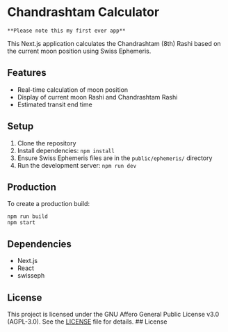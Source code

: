 # Chandrashtam Calculator
    **Please note this my first ever app**

   This Next.js application calculates the Chandrashtam (8th) Rashi based on the current moon position using Swiss Ephemeris. 

   ## Features

   - Real-time calculation of moon position
   - Display of current moon Rashi and Chandrashtam Rashi
   - Estimated transit end time

   ## Setup

   1. Clone the repository
   2. Install dependencies: `npm install`
   3. Ensure Swiss Ephemeris files are in the `public/ephemeris/` directory
   4. Run the development server: `npm run dev`

   ## Production

   To create a production build:

   ```
   npm run build
   npm start
   ```

   ## Dependencies

   - Next.js
   - React
   - swisseph

  ## License

This project is licensed under the GNU Affero General Public License v3.0 (AGPL-3.0). See the [LICENSE](LICENSE) file for details. ## License